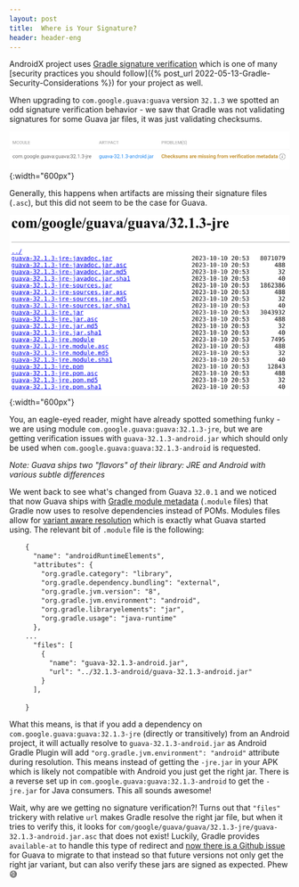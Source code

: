 ```yaml
---
layout: post
title:  Where is Your Signature?
header: header-eng
---
```


AndroidX project uses [Gradle signature verification](https://docs.gradle.org/current/userguide/dependency_verification.html#sec:signature-verification)
which is one of many [security practices you should follow]({% post_url 2022-05-13-Gradle-Security-Considerations %})
for your project as well.

When upgrading to `com.google.guava:guava` version `32.1.3` we spotted an odd signature verification behavior - we saw
that Gradle was not validating signatures for some Guava jar files, it was just validating checksums.

![Gradle signature verification report showing only validating checksums](/assets/2024-04-11-report.png){:width="600px"}

Generally, this happens when artifacts are missing their signature files (`.asc`), but this did not seem to be the case
for Guava.

![Guava Maven files for version 32.1.0-jre](/assets/2024-04-11-guava-maven.png){:width="600px"}

You, an eagle-eyed reader, might have already spotted something funky - we are using module
`com.google.guava:guava:32.1.3-jre`, but we are getting verification issues with `guava-32.1.3-android.jar`
which should only be used when `com.google.guava:guava:32.1.3-android` is requested.

*Note: Guava ships two "flavors" of their library: JRE and Android with various subtle differences*

We went back to see what's changed from Guava `32.0.1` and we noticed that now Guava ships with [Gradle module metadata](https://docs.gradle.org/current/userguide/publishing_gradle_module_metadata.html)
(`.module` files) that Gradle now uses to resolve dependencies instead of POMs. Modules files allow for [variant aware
resolution](https://docs.gradle.org/current/userguide/variant_model.html#understanding-variant-selection) which is
exactly what Guava started using. The relevant bit of `.module` file is the following:

```
    {
      "name": "androidRuntimeElements",
      "attributes": {
        "org.gradle.category": "library",
        "org.gradle.dependency.bundling": "external",
        "org.gradle.jvm.version": "8",
        "org.gradle.jvm.environment": "android",
        "org.gradle.libraryelements": "jar",
        "org.gradle.usage": "java-runtime"
      },
    ...
      "files": [
        {
          "name": "guava-32.1.3-android.jar",
          "url": "../32.1.3-android/guava-32.1.3-android.jar"
        }
      ],

    }
```

What this means, is that if you add a dependency on `com.google.guava:guava:32.1.3-jre` (directly or transitively) from
an Android project, it will actually resolve to `guava-32.1.3-android.jar` as Android Gradle Plugin will add
`"org.gradle.jvm.environment": "android"` attribute during resolution. This means instead of getting the `-jre.jar`
in your APK which is likely not compatible with Android you just get the right jar. There is a reverse set up in
`com.google.guava:guava:32.1.3-android` to get the `-jre.jar` for Java consumers. This all sounds awesome!

Wait, why are we getting no signature verification?! Turns out that `"files"` trickery with relative `url` makes Gradle
resolve the right jar file, but when it tries to verify this, it looks for
`com/google/guava/guava/32.1.3-jre/guava-32.1.3-android.jar.asc` that does not exist! Luckily, Gradle provides
`available-at` to handle this type of redirect and [now there is a Github issue](https://github.com/google/guava/issues/7154)
for Guava to migrate to that instead so that future versions not only get the right jar variant, but can also verify
these jars are signed as expected. Phew 😅
